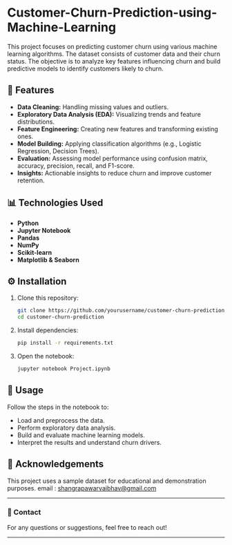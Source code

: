 # Customer-Churn-Prediction-using-Machine-Learning

This project focuses on predicting customer churn using various machine learning algorithms. The dataset consists of customer data and their churn status. The objective is to analyze key features influencing churn and build predictive models to identify customers likely to churn.

## 🚀 Features

- **Data Cleaning:** Handling missing values and outliers.
- **Exploratory Data Analysis (EDA):** Visualizing trends and feature distributions.
- **Feature Engineering:** Creating new features and transforming existing ones.
- **Model Building:** Applying classification algorithms (e.g., Logistic Regression, Decision Trees).
- **Evaluation:** Assessing model performance using confusion matrix, accuracy, precision, recall, and F1-score.
- **Insights:** Actionable insights to reduce churn and improve customer retention.

## 📊 Technologies Used

- **Python**
- **Jupyter Notebook**
- **Pandas**
- **NumPy**
- **Scikit-learn**
- **Matplotlib & Seaborn**

## ⚙️ Installation

1. Clone this repository:
    ```bash
    git clone https://github.com/yourusername/customer-churn-prediction.git
    cd customer-churn-prediction
    ```

2. Install dependencies:
    ```bash
    pip install -r requirements.txt
    ```

3. Open the notebook:
    ```bash
    jupyter notebook Project.ipynb
    ```

## 📝 Usage

Follow the steps in the notebook to:
- Load and preprocess the data.
- Perform exploratory data analysis.
- Build and evaluate machine learning models.
- Interpret the results and understand churn drivers.

## 📌 Acknowledgements

This project uses a sample dataset for educational and demonstration purposes.
email : shangrapawarvaibhav@gmail.com

---

### 📧 Contact

For any questions or suggestions, feel free to reach out!

---

